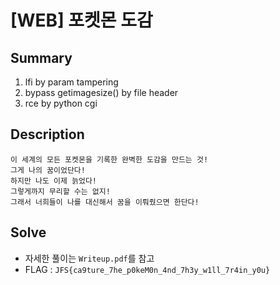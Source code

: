 # [WEB] 포켓몬 도감

## Summary
1. lfi by param tampering
2. bypass getimagesize() by file header
3. rce by python cgi

## Description
```
이 세계의 모든 포켓몬을 기록한 완벽한 도감을 만드는 것!
그게 나의 꿈이었단다!
하지만 나도 이제 늙었다!
그렇게까지 무리할 수는 없지!
그래서 너희들이 나를 대신해서 꿈을 이뤄줬으면 한단다!
```

## Solve
- 자세한 풀이는 `Writeup.pdf`를 참고
- FLAG : `JFS{ca9ture_7he_p0keM0n_4nd_7h3y_w1ll_7r4in_y0u}`